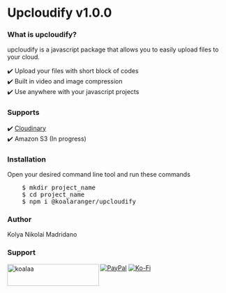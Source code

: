 # Upcloudify v1.0.0

<h3>What is upcloudify?</h3>
<p>upcloudify is a javascript package that allows you to easily upload files to your cloud. </p>
✔️ Upload your files with short block of codes <br />
✔️ Built in video and image compression <br />
✔️ Use anywhere with your javascript projects <br />

<h3>Supports</h3>
✔️ <a href="https://cloudinary.com" target="blank">Cloudinary</a><br />
✔️ Amazon S3 (In progress) <br />

<h3>Installation</h3>
<p>Open your desired command line tool and run these commands</p>
<pre>
    $ mkdir project_name
    $ cd project_name
    $ npm i @koalaranger/upcloudify
</pre>

<h3>Author</h3>
<p>Kolya Nikolai Madridano</p>

<h3 align="left">Support</h3>
<p>
    <a href="https://www.buymeacoffee.com/koalaa">
    <img align="left" src="https://cdn.buymeacoffee.com/buttons/v2/default-yellow.png" height="50" width="210" alt="koalaa" /></a>
</p>


[![PayPal](https://img.shields.io/badge/PayPal-00457C?style=for-the-badge&logo=paypal&logoColor=white)](https://paypal.me/koolamadridano)
[![Ko-Fi](https://img.shields.io/badge/Ko--fi-F16061?style=for-the-badge&logo=ko-fi&logoColor=white)](https://ko-fi.com/kolyamadridano)
